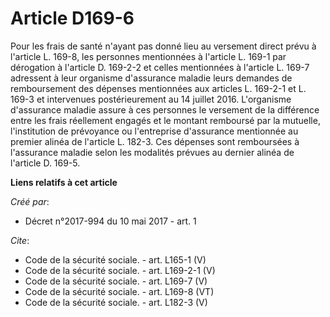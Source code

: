 # Article D169-6

Pour les frais de santé n'ayant pas donné lieu au versement direct prévu à l'article L. 169-8, les personnes mentionnées à
l'article L. 169-1 par dérogation à l'article D. 169-2-2 et celles mentionnées à l'article L. 169-7 adressent à leur
organisme d'assurance maladie leurs demandes de remboursement des dépenses mentionnées aux articles L. 169-2-1 et L. 169-3 et
intervenues postérieurement au 14 juillet 2016. L'organisme d'assurance maladie assure à ces personnes le versement de la
différence entre les frais réellement engagés et le montant remboursé par la mutuelle, l'institution de prévoyance ou
l'entreprise d'assurance mentionnée au premier alinéa de l'article L. 182-3. Ces dépenses sont remboursées à l'assurance
maladie selon les modalités prévues au dernier alinéa de l'article D. 169-5.

**Liens relatifs à cet article**

_Créé par_:

  - Décret n°2017-994 du 10 mai 2017 - art. 1

_Cite_:

  - Code de la sécurité sociale. - art. L165-1 (V)
  - Code de la sécurité sociale. - art. L169-2-1 (V)
  - Code de la sécurité sociale. - art. L169-7 (V)
  - Code de la sécurité sociale. - art. L169-8 (VT)
  - Code de la sécurité sociale. - art. L182-3 (V)
